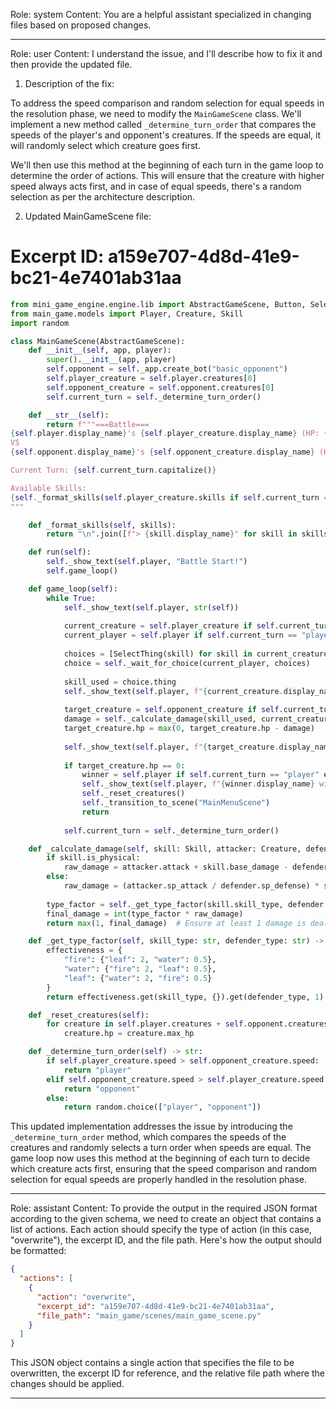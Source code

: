 Role: system
Content: You are a helpful assistant specialized in changing files based on proposed changes.
__________________
Role: user
Content: I understand the issue, and I'll describe how to fix it and then provide the updated file.

1. Description of the fix:

To address the speed comparison and random selection for equal speeds in the resolution phase, we need to modify the `MainGameScene` class. We'll implement a new method called `_determine_turn_order` that compares the speeds of the player's and opponent's creatures. If the speeds are equal, it will randomly select which creature goes first.

We'll then use this method at the beginning of each turn in the game loop to determine the order of actions. This will ensure that the creature with higher speed always acts first, and in case of equal speeds, there's a random selection as per the architecture description.

2. Updated MainGameScene file:

# Excerpt ID: a159e707-4d8d-41e9-bc21-4e7401ab31aa
```python main_game/scenes/main_game_scene.py
from mini_game_engine.engine.lib import AbstractGameScene, Button, SelectThing
from main_game.models import Player, Creature, Skill
import random

class MainGameScene(AbstractGameScene):
    def __init__(self, app, player):
        super().__init__(app, player)
        self.opponent = self._app.create_bot("basic_opponent")
        self.player_creature = self.player.creatures[0]
        self.opponent_creature = self.opponent.creatures[0]
        self.current_turn = self._determine_turn_order()

    def __str__(self):
        return f"""===Battle===
{self.player.display_name}'s {self.player_creature.display_name} (HP: {self.player_creature.hp}/{self.player_creature.max_hp})
VS
{self.opponent.display_name}'s {self.opponent_creature.display_name} (HP: {self.opponent_creature.hp}/{self.opponent_creature.max_hp})

Current Turn: {self.current_turn.capitalize()}

Available Skills:
{self._format_skills(self.player_creature.skills if self.current_turn == "player" else self.opponent_creature.skills)}
"""

    def _format_skills(self, skills):
        return "\n".join([f"> {skill.display_name}" for skill in skills])

    def run(self):
        self._show_text(self.player, "Battle Start!")
        self.game_loop()

    def game_loop(self):
        while True:
            self._show_text(self.player, str(self))
            
            current_creature = self.player_creature if self.current_turn == "player" else self.opponent_creature
            current_player = self.player if self.current_turn == "player" else self.opponent
            
            choices = [SelectThing(skill) for skill in current_creature.skills]
            choice = self._wait_for_choice(current_player, choices)
            
            skill_used = choice.thing
            self._show_text(self.player, f"{current_creature.display_name} used {skill_used.display_name}!")
            
            target_creature = self.opponent_creature if self.current_turn == "player" else self.player_creature
            damage = self._calculate_damage(skill_used, current_creature, target_creature)
            target_creature.hp = max(0, target_creature.hp - damage)
            
            self._show_text(self.player, f"{target_creature.display_name} took {damage} damage!")
            
            if target_creature.hp == 0:
                winner = self.player if self.current_turn == "player" else self.opponent
                self._show_text(self.player, f"{winner.display_name} wins!")
                self._reset_creatures()
                self._transition_to_scene("MainMenuScene")
                return
            
            self.current_turn = self._determine_turn_order()

    def _calculate_damage(self, skill: Skill, attacker: Creature, defender: Creature) -> int:
        if skill.is_physical:
            raw_damage = attacker.attack + skill.base_damage - defender.defense
        else:
            raw_damage = (attacker.sp_attack / defender.sp_defense) * skill.base_damage
        
        type_factor = self._get_type_factor(skill.skill_type, defender.creature_type)
        final_damage = int(type_factor * raw_damage)
        return max(1, final_damage)  # Ensure at least 1 damage is dealt

    def _get_type_factor(self, skill_type: str, defender_type: str) -> float:
        effectiveness = {
            "fire": {"leaf": 2, "water": 0.5},
            "water": {"fire": 2, "leaf": 0.5},
            "leaf": {"water": 2, "fire": 0.5}
        }
        return effectiveness.get(skill_type, {}).get(defender_type, 1)

    def _reset_creatures(self):
        for creature in self.player.creatures + self.opponent.creatures:
            creature.hp = creature.max_hp

    def _determine_turn_order(self) -> str:
        if self.player_creature.speed > self.opponent_creature.speed:
            return "player"
        elif self.opponent_creature.speed > self.player_creature.speed:
            return "opponent"
        else:
            return random.choice(["player", "opponent"])
```

This updated implementation addresses the issue by introducing the `_determine_turn_order` method, which compares the speeds of the creatures and randomly selects a turn order when speeds are equal. The game loop now uses this method at the beginning of each turn to decide which creature acts first, ensuring that the speed comparison and random selection for equal speeds are properly handled in the resolution phase.
__________________
Role: assistant
Content: To provide the output in the required JSON format according to the given schema, we need to create an object that contains a list of actions. Each action should specify the type of action (in this case, "overwrite"), the excerpt ID, and the file path. Here's how the output should be formatted:

```json
{
  "actions": [
    {
      "action": "overwrite",
      "excerpt_id": "a159e707-4d8d-41e9-bc21-4e7401ab31aa",
      "file_path": "main_game/scenes/main_game_scene.py"
    }
  ]
}
```

This JSON object contains a single action that specifies the file to be overwritten, the excerpt ID for reference, and the relative file path where the changes should be applied.
__________________

